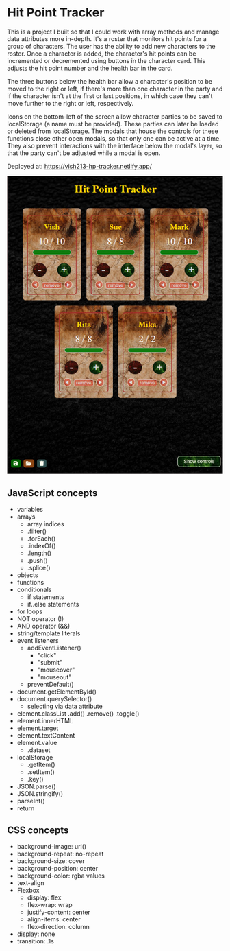 # Hit Point Tracker

This is a project I built so that I could work with array methods and manage data attributes more in-depth. It's a roster that monitors hit points for a group of characters. The user has the ability to add new characters to the roster. Once a character is added, the character's hit points can be incremented or decremented using buttons in the character card. This adjusts the hit point number and the health bar in the card.

The three buttons below the health bar allow a character's position to be moved to the right or left, if there's more than one character in the party and if the character isn't at the first or last positions, in which case they can't move further to the right or left, respectively.

Icons on the bottom-left of the screen allow character parties to be saved to localStorage (a name must be provided). These parties can later be loaded or deleted from localStorage. The modals that house the controls for these functions close other open modals, so that only one can be active at a time. They also prevent interactions with the interface below the modal's layer, so that the party can't be adjusted while a modal is open.

Deployed at: https://vish213-hp-tracker.netlify.app/

![](https://github.com/vishalicious213/hit-point-tracker/blob/main/img/hp-tracker.jpg)

## JavaScript concepts

- variables
- arrays
    - array indices
    - .filter()
    - .forEach()
    - .indexOf()
    - .length()
    - .push()
    - .splice()
- objects
- functions
- conditionals
    - if statements
    - if..else statements
- for loops
- NOT operator (!)
- AND operator (&&)
- string/template literals
- event listeners
    - addEventListener()
        - "click"
        - "submit"
        - "mouseover"
        - "mouseout"
    - preventDefault()
- document.getElementById()
- document.querySelector()
    - selecting via data attribute
- element.classList
    .add()
    .remove()
    .toggle()
- element.innerHTML
- element.target
- element.textContent
- element.value
    - .dataset
- localStorage
    - .getItem()
    - .setItem()
    - .key()
- JSON.parse()
- JSON.stringify()
- parseInt()
- return

## CSS concepts

- background-image: url()
- background-repeat: no-repeat
- background-size: cover
- background-position: center
- background-color: rgba values
- text-align
- Flexbox
    - display: flex
    - flex-wrap: wrap
    - justify-content: center
    - align-items: center
    - flex-direction: column
- display: none
- transition: .1s
